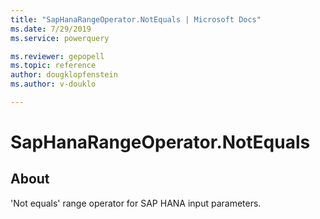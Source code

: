 ```yaml
---
title: "SapHanaRangeOperator.NotEquals | Microsoft Docs"
ms.date: 7/29/2019
ms.service: powerquery

ms.reviewer: gepopell
ms.topic: reference
author: dougklopfenstein
ms.author: v-douklo

---
```

# SapHanaRangeOperator.NotEquals

## About  
'Not equals' range operator for SAP HANA input parameters.  
  
